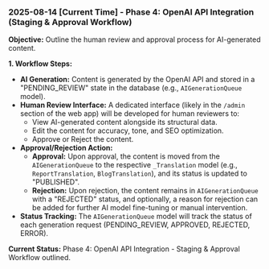 
### 2025-08-14 [Current Time] - Phase 4: OpenAI API Integration (Staging & Approval Workflow)

**Objective:** Outline the human review and approval process for AI-generated content.

**1. Workflow Steps:**
*   **AI Generation:** Content is generated by the OpenAI API and stored in a "PENDING_REVIEW" state in the database (e.g., `AIGenerationQueue` model).
*   **Human Review Interface:** A dedicated interface (likely in the `/admin` section of the web app) will be developed for human reviewers to:
    *   View AI-generated content alongside its structural data.
    *   Edit the content for accuracy, tone, and SEO optimization.
    *   Approve or Reject the content.
*   **Approval/Rejection Action:**
    *   **Approval:** Upon approval, the content is moved from the `AIGenerationQueue` to the respective `_Translation` model (e.g., `ReportTranslation`, `BlogTranslation`), and its status is updated to "PUBLISHED".
    *   **Rejection:** Upon rejection, the content remains in `AIGenerationQueue` with a "REJECTED" status, and optionally, a reason for rejection can be added for further AI model fine-tuning or manual intervention.
*   **Status Tracking:** The `AIGenerationQueue` model will track the status of each generation request (PENDING_REVIEW, APPROVED, REJECTED, ERROR).

**Current Status:** Phase 4: OpenAI API Integration - Staging & Approval Workflow outlined.
